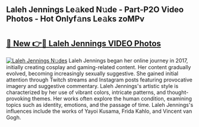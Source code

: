 ## Laleh Jennings Le𝚊ked N𝚞de - Part-P2O Video Photos - Hot Onlyf𝚊ns Le𝚊ks zoMPv

# <h2><a href="http://ac55386.deff.icu/?id=Laleh+Jennings">🔗 New 👉🔴 Laleh Jennings VIDEO Photos</a></h2>

[![Laleh Jennings N𝚞des](https://i.imgur.com/rIISA9y.gif)](http://ac55386.deff.icu/?id=Laleh+Jennings)
Laleh Jennings began her online journey in 2017, initially creating cosplay and gaming-related content. Her content gradually evolved, becoming increasingly sexually suggestive. She gained initial attention through Twitch streams and Instagram posts featuring provocative imagery and suggestive commentary. Laleh Jennings's artistic style is characterized by her use of vibrant colors, intricate patterns, and thought-provoking themes. Her works often explore the human condition, examining topics such as identity, emotions, and the passage of time. Laleh Jennings's influences include the works of Yayoi Kusama, Frida Kahlo, and Vincent van Gogh.
